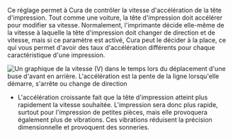 Ce réglage permet à Cura de contrôler la vitesse d'accélération de la tête d'impression. Tout comme une voiture, la tête d'impression doit accélérer pour modifier sa vitesse. Normalement, l'imprimante décide elle-même de la vitesse à laquelle la tête d'impression doit changer de direction et de vitesse, mais si ce paramètre est activé, Cura peut le décider à la place, ce qui vous permet d'avoir des taux d'accélération différents pour chaque caractéristique d'une impression.

![Un graphique de la vitesse (V) dans le temps lors du déplacement d'une buse d'avant en arrière. L'accélération est la pente de la ligne lorsqu'elle démarre, s'arrête ou change de direction](../../../articles/images/velocity_acceleration_jerk.svg)

* L'accélération croissante fait que la tête d'impression atteint plus rapidement la vitesse souhaitée. L'impression sera donc plus rapide, surtout pour l'impression de petites pièces, mais elle provoquera également plus de vibrations. Ces vibrations réduisent la précision dimensionnelle et provoquent des sonneries.
